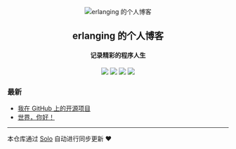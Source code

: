 <p align="center"><img alt="erlanging 的个人博客" src="https://static.b3log.org/images/brand/solo-32.png"></p><h2 align="center">
erlanging 的个人博客
</h2>

<h4 align="center">记录精彩的程序人生</h4>
<p align="center"><a title="erlanging 的个人博客" target="_blank" href="https://github.com/erlanging/solo-blog"><img src="https://img.shields.io/github/last-commit/erlanging/solo-blog.svg?style=flat-square&color=FF9900"></a>
<a title="GitHub repo size in bytes" target="_blank" href="https://github.com/erlanging/solo-blog"><img src="https://img.shields.io/github/repo-size/erlanging/solo-blog.svg?style=flat-square"></a>
<a title="Solo Version" target="_blank" href="https://github.com/b3log/solo/releases"><img src="https://img.shields.io/badge/solo-3.6.5-f1e05a.svg?style=flat-square&color=blueviolet"></a>
<a title="Hits" target="_blank" href="https://github.com/b3log/hits"><img src="https://hits.b3log.org/erlanging/solo-blog.svg"></a></p>

### 最新

* [我在 GitHub 上的开源项目](http://www.nonerror.cn/my-github-repos)
* [世界，你好！](http://www.nonerror.cn/hello-solo)



---

本仓库通过 [Solo](https://github.com/b3log/solo) 自动进行同步更新 ❤️ 